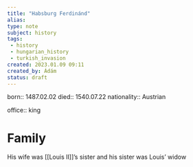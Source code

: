 ```yaml
---
title: "Habsburg Ferdinánd"
alias: 
type: note
subject: history
tags:
 - history
 - hungarian_history
 - turkish_invasion
created: 2023.01.09 09:11
created_by: Ádám
status: draft 
---
```

born:: 1487.02.02
died:: 1540.07.22
nationality:: Austrian

office:: king

# Family
His wife was [[Louis II]]’s sister and his sister was Louis’ widow